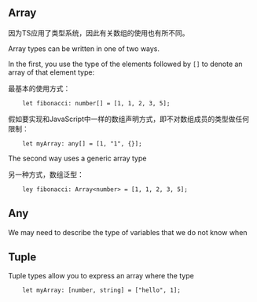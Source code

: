 ## Array

因为TS应用了类型系统，因此有关数组的使用也有所不同。

Array types can be written in one of two ways.

In the first, you use the type of the elements followed by `[]` to denote an array of that element type:

最基本的使用方式：

        let fibonacci: number[] = [1, 1, 2, 3, 5];
        
假如要实现和JavaScript中一样的数组声明方式，即不对数组成员的类型做任何限制：

        let myArray: any[] = [1, "1", {}];
        
The second way uses a generic array type  
        
另一种方式，数组泛型：

        ley fibonacci: Array<number> = [1, 1, 2, 3, 5];

## Any

We may need to describe the type of variables that we do not know when 

## Tuple

Tuple types allow you to express an array where the type

        let myArray: [number, string] = ["hello", 1];
       